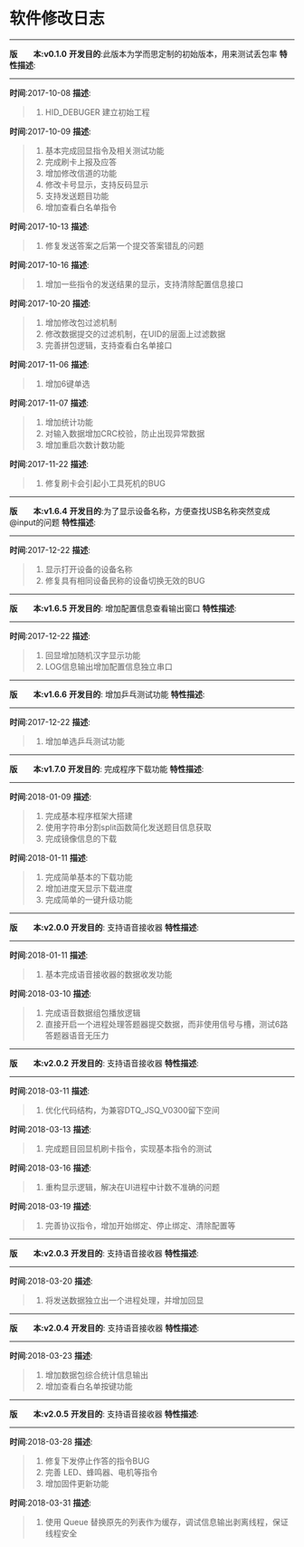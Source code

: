 # 软件修改日志
************************************************************************************
**版　　本:v0.1.0**
**开发目的**:此版本为学而思定制的初始版本，用来测试丢包率
**特性描述**: 
************************************************************************************
**时间**:2017-10-08
**描述**:
> 1. HID_DEBUGER 建立初始工程

**时间**:2017-10-09
**描述**:
> 1. 基本完成回显指令及相关测试功能
> 2. 完成刷卡上报及应答
> 3. 增加修改信道的功能
> 4. 修改卡号显示，支持反码显示
> 5. 支持发送题目功能
> 6. 增加查看白名单指令

**时间**:2017-10-13
**描述**:
> 1. 修复发送答案之后第一个提交答案错乱的问题

**时间**:2017-10-16
**描述**:
> 1. 增加一些指令的发送结果的显示，支持清除配置信息接口

**时间**:2017-10-20
**描述**:
> 1. 增加修改包过滤机制
> 2. 修改数据提交的过滤机制，在UID的层面上过滤数据
> 3. 完善拼包逻辑，支持查看白名单接口

**时间**:2017-11-06
**描述**:
> 1. 增加6键单选

**时间**:2017-11-07
**描述**:
> 1. 增加统计功能
> 2. 对输入数据增加CRC校验，防止出现异常数据
> 3. 增加重启次数计数功能

**时间**:2017-11-22
**描述**:
> 1. 修复刷卡会引起小工具死机的BUG

************************************************************************************
**版　　本:v1.6.4**
**开发目的**:为了显示设备名称，方便查找USB名称突然变成@input的问题
**特性描述**: 
************************************************************************************
**时间**:2017-12-22
**描述**:
> 1. 显示打开设备的设备名称
> 2. 修复具有相同设备民称的设备切换无效的BUG

************************************************************************************
**版　　本:v1.6.5**
**开发目的**: 增加配置信息查看输出窗口
**特性描述**: 
************************************************************************************
**时间**:2017-12-22
**描述**:
> 1. 回显增加随机汉字显示功能
> 2. LOG信息输出增加配置信息独立串口

************************************************************************************
**版　　本:v1.6.6**
**开发目的**: 增加乒乓测试功能
**特性描述**: 
************************************************************************************
**时间**:2017-12-22
**描述**:
> 1. 增加单选乒乓测试功能

************************************************************************************
**版　　本:v1.7.0**
**开发目的**: 完成程序下载功能
**特性描述**: 
************************************************************************************
**时间**:2018-01-09
**描述**:
> 1. 完成基本程序框架大搭建
> 2. 使用字符串分割split函数简化发送题目信息获取
> 3. 完成镜像信息的下载

**时间**:2018-01-11
**描述**:
> 1. 完成简单基本的下载功能
> 2. 增加进度天显示下载进度
> 3. 完成简单的一键升级功能

************************************************************************************
**版　　本:v2.0.0**
**开发目的**: 支持语音接收器
**特性描述**: 
************************************************************************************
**时间**:2018-01-11
**描述**:
> 1. 基本完成语音接收器的数据收发功能

**时间**:2018-03-10
**描述**:
> 1. 完成语音数据组包播放逻辑
> 2. 直接开启一个进程处理答题器提交数据，而非使用信号与槽，测试6路答题器语音无压力

************************************************************************************
**版　　本:v2.0.2**
**开发目的**: 支持语音接收器
**特性描述**: 
************************************************************************************
**时间**:2018-03-11
**描述**:
> 1. 优化代码结构，为兼容DTQ_JSQ_V0300留下空间

**时间**:2018-03-13
**描述**:
> 1. 完成题目回显机刷卡指令，实现基本指令的测试

**时间**:2018-03-16
**描述**:
> 1. 重构显示逻辑，解决在UI进程中计数不准确的问题

**时间**:2018-03-19
**描述**:
> 1. 完善协议指令，增加开始绑定、停止绑定、清除配置等

************************************************************************************
**版　　本:v2.0.3**
**开发目的**: 支持语音接收器
**特性描述**: 
************************************************************************************
**时间**:2018-03-20
**描述**:
> 1. 将发送数据独立出一个进程处理，并增加回显

************************************************************************************
**版　　本:v2.0.4**
**开发目的**: 支持语音接收器
**特性描述**: 
************************************************************************************
**时间**:2018-03-23
**描述**:
> 1. 增加数据包综合统计信息输出
> 2. 增加查看白名单按键功能

************************************************************************************
**版　　本:v2.0.5**
**开发目的**: 支持语音接收器
**特性描述**: 
************************************************************************************
**时间**:2018-03-28
**描述**:
> 1. 修复下发停止作答的指令BUG
> 2. 完善 LED、蜂鸣器、电机等指令
> 3. 增加固件更新功能

**时间**:2018-03-31
**描述**:
> 1. 使用 Queue 替换原先的列表作为缓存，调试信息输出剥离线程，保证线程安全